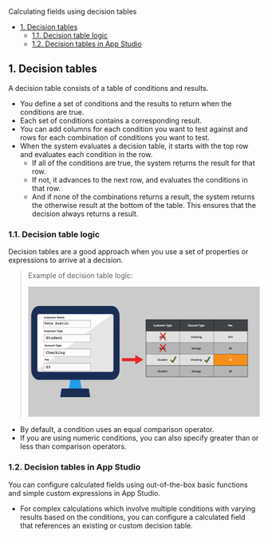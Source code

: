 Calculating fields using decision tables

- [1. Decision tables](#1-decision-tables)
    - [1.1. Decision table logic](#11-decision-table-logic)
    - [1.2. Decision tables in App Studio](#12-decision-tables-in-app-studio)

## 1. Decision tables

A decision table consists of a table of conditions and results.

- You define a set of conditions and the results to return when the conditions are true.
- Each set of conditions contains a corresponding result.
- You can add columns for each condition you want to test against and rows for each combination of conditions you want to test.
- When the system evaluates a decision table, it starts with the top row and evaluates each condition in the row. 
    - If all of the conditions are true, the system returns the result for that row. 
    - If not, it advances to the next row, and evaluates the conditions in that row. 
    - And if none of the combinations returns a result, the system returns the otherwise result at the bottom of the table. This ensures that the decision always returns a result.

### 1.1. Decision table logic

Decision tables are a good approach when you use a set of properties or expressions to arrive at a decision.

> Example of decision table logic:
>
> ![](../resources/decision-table-logic.png)

- By default, a condition uses an equal comparison operator.
- If you are using numeric conditions, you can also specify greater than or less than comparison operators.

### 1.2. Decision tables in App Studio

You can configure calculated fields using out-of-the-box basic functions and simple custom expressions in App Studio. 

- For complex calculations which involve multiple conditions with varying results based on the conditions, you can configure a calculated field that references an existing or custom decision table.
